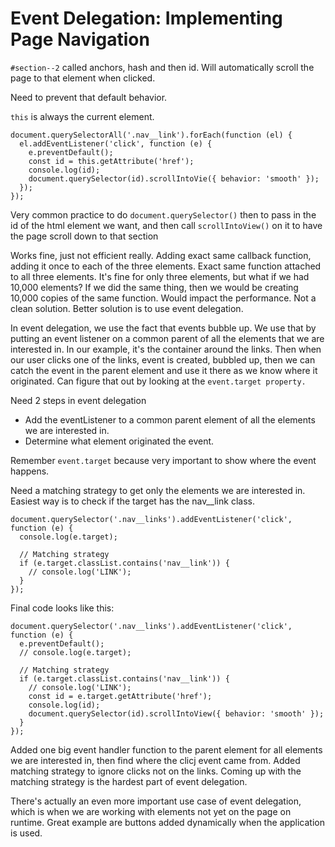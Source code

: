# Event Delegation: Implementing Page Navigation

`#section--2` called anchors, hash and then id. Will automatically scroll the page to that element when clicked.

Need to prevent that default behavior.

`this` is always the current element.

```
document.querySelectorAll('.nav__link').forEach(function (el) {
  el.addEventListener('click', function (e) {
    e.preventDefault();
    const id = this.getAttribute('href');
    console.log(id);
    document.querySelector(id).scrollIntoVie({ behavior: 'smooth' });
  });
});
```

Very common practice to do `document.querySelector()` then to pass in the id of the html element we want, and then call `scrollIntoView()` on it to have the page scroll down to that section

Works fine, just not efficient really. Adding exact same callback function, adding it once to each of the three elements. Exact same function attached to all three elements. It's fine for only three elements, but what if we had 10,000 elements? If we did the same thing, then we would be creating 10,000 copies of the same function. Would impact the performance. Not a clean solution. Better solution is to use event delegation.

In event delegation, we use the fact that events bubble up. We use that by putting an event listener on a common parent of all the elements that we are interested in. In our example, it's the container around the links. Then when our user clicks one of the links, event is created, bubbled up, then we can catch the event in the parent element and use it there as we know where it originated. Can figure that out by looking at the `event.target property.`

Need 2 steps in event delegation

- Add the eventListener to a common parent element of all the elements we are interested in.
- Determine what element originated the event.

Remember `event.target` because very important to show where the event happens.

Need a matching strategy to get only the elements we are interested in. Easiest way is to check if the target has the nav\_\_link class.

```
document.querySelector('.nav__links').addEventListener('click', function (e) {
  console.log(e.target);

  // Matching strategy
  if (e.target.classList.contains('nav__link')) {
    // console.log('LINK');
  }
});
```

Final code looks like this:

```
document.querySelector('.nav__links').addEventListener('click', function (e) {
  e.preventDefault();
  // console.log(e.target);

  // Matching strategy
  if (e.target.classList.contains('nav__link')) {
    // console.log('LINK');
    const id = e.target.getAttribute('href');
    console.log(id);
    document.querySelector(id).scrollIntoView({ behavior: 'smooth' });
  }
});
```

Added one big event handler function to the parent element for all elements we are interested in, then find where the clicj event came from. Added matching strategy to ignore clicks not on the links. Coming up with the matching strategy is the hardest part of event delegation.

There's actually an even more important use case of event delegation, which is when we are working with elements not yet on the page on runtime. Great example are buttons added dynamically when the application is used.
